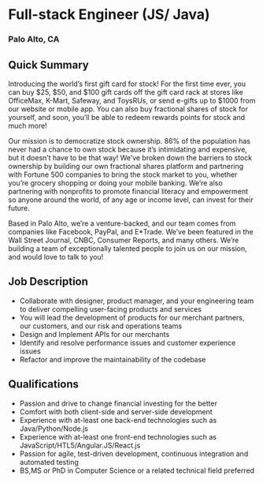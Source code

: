 # Full-stack Engineer (JS/ Java)
### Palo Alto, CA

## Quick Summary
Introducing the world’s first gift card for stock! For the first time ever, you can buy $25, $50, and $100 gift cards off the gift card rack at stores like OfficeMax, K-Mart, Safeway, and ToysRUs, or send e-gifts up to $1000 from our website or mobile app. You can also buy fractional shares of stock for yourself, and soon, you’ll be able to redeem rewards points for stock and much more!

Our mission is to democratize stock ownership. 86% of the population has never had a chance to own stock because it’s intimidating and expensive, but it doesn’t have to be that way! We’ve broken down the barriers to stock ownership by building our own fractional shares platform and partnering with Fortune 500 companies to bring the stock market to you, whether you’re grocery shopping or doing your mobile banking. We’re also partnering with nonprofits to promote financial literacy and empowerment so anyone around the world, of any age or income level, can invest for their future.

Based in Palo Alto, we’re a venture-backed, and our team comes from companies like Facebook, PayPal, and E*Trade. We’ve been featured in the Wall Street Journal, CNBC, Consumer Reports, and many others. We’re building a team of exceptionally talented people to join us on our mission, and would love to talk to you!

## Job Description
+	Collaborate with designer, product manager, and your engineering team to deliver compelling user-facing products and services
+	You will lead the development of products for our merchant partners, our customers, and our risk and operations teams
+	Design and Implement APIs for our merchants
+	Identify and resolve performance issues and customer experience issues
+	Refactor and improve the maintainability of the codebase

## Qualifications
+	Passion and drive to change financial investing for the better
+	Comfort with both client-side and server-side development
+	Experience with at-least one back-end technologies such as Java/Python/Node.js
+	Experience with at-least one front-end technologies such as JavaScript/HTL5/Angular.JS/React.js
+	Passion for agile, test-driven development, continuous integration and automated testing
+	BS,MS or PhD in Computer Science or a related technical field preferred
